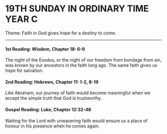 # 19TH SUNDAY IN ORDINARY TIME YEAR C
Theme: Faith in God gives hope for a destiny to come.

---

#### 1st Reading: Wisdom, Chapter 18: 6-9

The night of the Exodus, or the night of our freedom from bondage from sin, was known by our ancestors in the faith long ago. The same faith gives us hope for salvation.

#### 2nd Reading: Hebrews, Chapter 11: 1-2, 8-19

Like Abraham, our journey of faith would become meaningful when we accept the simple truth that God is trustworthy.

#### Gospel Reading: Luke, Chapter 12:32-48

Waiting for the Lord with unwavering faith would ensure us a place of honour in his presence when he comes again.